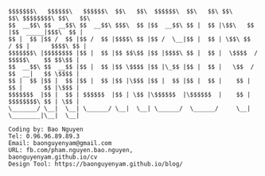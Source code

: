     $$$$$$$\   $$$$$$\   $$$$$$\  $$\   $$\  $$$$$$\  $$\   $$\ $$\     $$\ $$$$$$$$\ $$\   $$\
    $$  __$$\ $$  __$$\ $$  __$$\ $$$\  $$ |$$  __$$\ $$ |  $$ |\$$\   $$  |$$  _____|$$$\  $$ |
    $$ |  $$ |$$ /  $$ |$$ /  $$ |$$$$\ $$ |$$ /  \__|$$ |  $$ | \$$\ $$  / $$ |      $$$$\ $$ |
    $$$$$$$\ |$$$$$$$$ |$$ |  $$ |$$ $$\$$ |$$ |$$$$\ $$ |  $$ |  \$$$$  /  $$$$$\    $$ $$\$$ |
    $$  __$$\ $$  __$$ |$$ |  $$ |$$ \$$$$ |$$ |\_$$ |$$ |  $$ |   \$$  /   $$  __|   $$ \$$$$ |
    $$ |  $$ |$$ |  $$ |$$ |  $$ |$$ |\$$$ |$$ |  $$ |$$ |  $$ |    $$ |    $$ |      $$ |\$$$ |
    $$$$$$$  |$$ |  $$ | $$$$$$  |$$ | \$$ |\$$$$$$  |\$$$$$$  |    $$ |    $$$$$$$$\ $$ | \$$ |
    \_______/ \__|  \__| \______/ \__|  \__| \______/  \______/     \__|    \________|\__|  \__|

    Coding by: Bao Nguyen
    Tel: 0.96.96.89.89.3
    Email: baonguyenyam@gmail.com
    URL: fb.com/pham.nguyen.bao.nguyen,
    baonguyenyam.github.io/cv
    Design Tool: https://baonguyenyam.github.io/blog/
